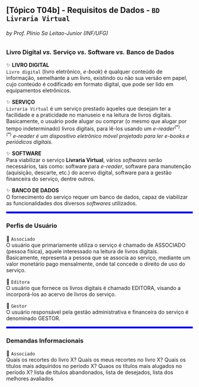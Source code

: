 ## [Tópico T04b] - Requisitos de Dados - `BD Livraria Virtual`
###### *by Prof. Plinio Sa Leitao-Junior (INF/UFG)*

### Livro Digital _vs._ Serviço _vs._ Software _vs._ Banco de Dados

:sparkles: **LIVRO DIGITAL**<br>
`Livro digital` (livro eletrônico, _e-book_) é qualquer conteúdo de informação, semelhante a um livro, existindo ou não sua versão em papel, cujo conteúdo é codificado em formato digital, que pode ser lido em equipamentos eletrônicos.

:sparkles: **SERVIÇO**<br>
`Livraria Virtual` é um serviço prestado àqueles que desejam ter a facilidade e a praticidade no manuseio e na leitura de livros digitais. Basicamente, o usuário pode alugar ou comprar (o mesmo que alugar por tempo indeterminado) livros digitais, para lê-los usando um _e-reader_<sup>(\*)</sup>.<br>
<sup>(\*)</sup> _e-reader é um dispositivo eletrônico móvel projetado para ler e-books e periódicos digitais_.

:sparkles: **SOFTWARE**<br>
Para viabilizar o serviço **Livraria Virtual**, vários _softwares_ serão necessários, tais como: software para _e-reader_, software para manutenção (aquisição, descarte, etc.) do acervo digital, software para a gestão financeira do serviço, dentre outros.

:sparkles: **BANCO DE DADOS**<br>
O fornecimento do serviço requer um banco de dados, capaz de viabilizar as funcionalidades dos diversos _softwares_ utilizados.

<hr style="border:2px solid blue">

### Perfis de Usuário

:star2: `Associado`<br>
O usuário que primariamente utiliza o serviço é chamado de ASSOCIADO (pessoa física), aquele interessado na leitura de livros digitais. Basicamente, representa a pessoa que se associa ao serviço, mediante um valor monetário pago mensalmente, onde tal concede o direito de uso do serviço.

:star2: `Editora`<br>
O usuário que fornece os livros digitais é chamado EDITORA, visando a incorporá-los ao acervo de livros do serviço.

:star2: `Gestor`<br>
O usuário responsável pela gestão administrativa e financeira do serviço é denominado GESTOR.

<hr style="border:2px solid blue">

### Demandas Informacionais

:star2: `Associado`<br>
Quais os recortes do livro X?
Quais os meus recortes no livro X?
Quais os títulos mais adquiridos no período X?
Quaos os títulos mais alugados no período X?
lista de títulos abandonados, lista de desejados, lista dos melhores avaliados

